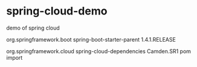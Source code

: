 # spring-cloud-demo
demo of spring cloud

<groupId>org.springframework.boot</groupId>
<artifactId>spring-boot-starter-parent</artifactId>
<version>1.4.1.RELEASE</version>

<groupId>org.springframework.cloud</groupId>
<artifactId>spring-cloud-dependencies</artifactId>
<version>Camden.SR1</version>
<type>pom</type>
<scope>import</scope>
